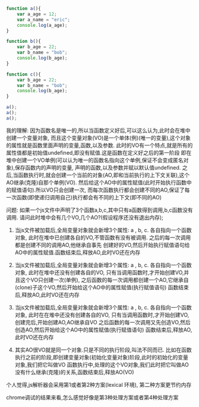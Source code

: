 ```js
function a(){
    var a_age = 12;
    var a_name = "eric";
    console.log(a_age);
}

function b(){
    var b_age = 22;
    var b_name = "bob";
    console.log(b_age);
}

function c(){
    var b_age = 22;
    var b_name = "bob";
    console.log(b_age);
}

a();
a();
a();
```

我的理解:
因为函数名是唯一的,所以当函数定义好后,可以这么认为,此时会在堆中创建一个变量对象,
而且这个变量对象(VO)是一个单体(例)(唯一的变量),这个对象的属性就是函数里面声明的变量,函数,以及参数.
此时的VO有一个特点,就是所有的属性值都是初始值undefined,即没有赋值.这是函数在定义好之后的第一阶段
即在堆中创建一个VO单例(可以认为唯一的函数名指向这个单例,保证不会变成匿名对象),保存函数内的声明的变量,
声明的函数,以及参数并赋以默认值undefined.
之后,当函数执行时,就会创建一个当前的对象(AO,即和当前执行的上下文关联),这个AO继承(克隆)自那个单例(VO).
然后给这个AO中的属性赋值(此时开始执行函数中的赋值语句).所以VO只会创建一次,
而每次函数执行都会创建不同的AO,保证了每一次函数(即使递归调用自己)执行都会有不同的上下文(即不同的AO)

问题: 如果一个js文件中声明了3个函数a,b,c,其中只有a函数得到调用,b,c函数没有调用.
      请问此时堆中会有几个VO,几个AO?(假设程序还没有退出内存);

1. 当js文件被加载后,全局变量对象就会新增3个属性: a , b, c. 各自指向一个函数对象,
   此时在堆中已创建各自的VO,不管函数有没有被调用. 之后的每一次调用都是创建不同的调用AO,他继承自事先
   创建好的VO,然后开始执行赋值语句给AO中的属性赋值.函数结束后,释放AO,此时VO还在内存
   
2. 当js文件被加载后,全局变量对象就会新增3个属性: a , b, c. 各自指向一个函数对象,
   此时在堆中还没有创建各自的VO, 只有当调用函数时,才开始创建VO,并且这个VO只创建一次(单例),
   之后函数的每一次调用都创建一个AO,它继承自(clone)子这个VO,然后开始给这个AO中的属性赋值(执行赋值语句)
   函数结束后,释放AO,此时VO还在内存

3. 当js文件被加载后,全局变量对象就会新增3个属性: a , b, c. 各自指向一个函数对象,
   此时在在堆中还没有创建各自的VO, 只有当调用函数时,才开始创建VO,创建完后,开始创建AO,AO继承自VO
   之后函数的每一次调用又先创造VO,然后创造AO,然后开始给这个AO中的属性赋值(执行赋值语句)
   函数结束后,释放AO,此时VO还在内存

4. 其实AO很VO就是同一个对象.只是不同的执行阶段,叫法不同而已.
    比如在函数执行之前的阶段,即创建变量对象(初始化变量对象)阶段,此时的初始化的变量对象,我们把它叫做VO
        函数执行中,处理的这个VO对象,我们此时把它叫做AO
    没有什么继承(克隆)的关系,函数结束后,释放AO(VO)

个人觉得,js解析器会采用第1或者第2种方案(lexical 环境), 第二种方案更节约内存

chrome调试的结果来看,怎么感觉好像是第3种处理方案或者第4种处理方案